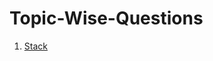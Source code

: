 # Topic-Wise-Questions

1. [Stack](https://github.com/AakankshaShah/Topic-Wise-Questions/blob/main/Stack.md)
